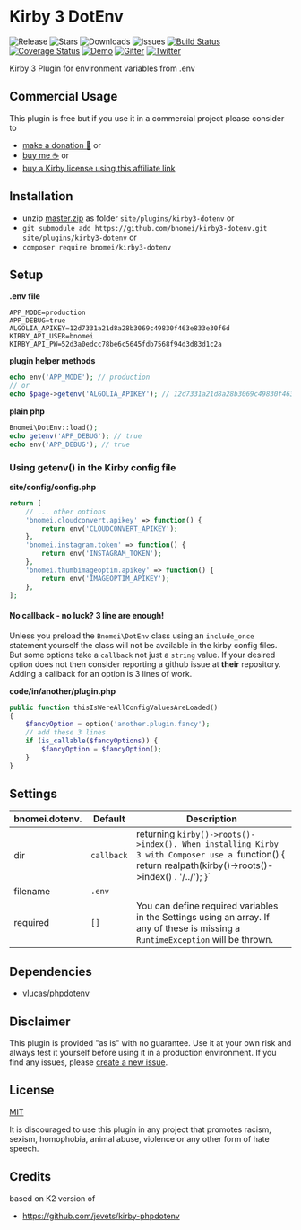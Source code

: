 # Kirby 3 DotEnv

![Release](https://flat.badgen.net/packagist/v/bnomei/kirby3-dotenv?color=ae81ff)
![Stars](https://flat.badgen.net/packagist/ghs/bnomei/kirby3-dotenv?color=272822)
![Downloads](https://flat.badgen.net/packagist/dt/bnomei/kirby3-dotenv?color=272822)
![Issues](https://flat.badgen.net/packagist/ghi/bnomei/kirby3-dotenv?color=e6db74)
[![Build Status](https://flat.badgen.net/travis/bnomei/kirby3-dotenv)](https://travis-ci.com/bnomei/kirby3-dotenv)
[![Coverage Status](https://flat.badgen.net/coveralls/c/github/bnomei/kirby3-dotenv)](https://coveralls.io/github/bnomei/kirby3-dotenv) 
[![Demo](https://flat.badgen.net/badge/website/examples?color=f92672)](https://kirby3-plugins.bnomei.com/autoid) 
[![Gitter](https://flat.badgen.net/badge/gitter/chat?color=982ab3)](https://gitter.im/bnomei-kirby-3-plugins/community) 
[![Twitter](https://flat.badgen.net/badge/twitter/bnomei?color=66d9ef)](https://twitter.com/bnomei)

Kirby 3 Plugin for environment variables from .env

## Commercial Usage

This plugin is free but if you use it in a commercial project please consider to
- [make a donation 🍻](https://www.paypal.me/bnomei/1) or
- [buy me ☕](https://buymeacoff.ee/bnomei) or
- [buy a Kirby license using this affiliate link](https://a.paddle.com/v2/click/1129/35731?link=1170)

## Installation

- unzip [master.zip](https://github.com/bnomei/kirby3-dotenv/archive/master.zip) as folder `site/plugins/kirby3-dotenv` or
- `git submodule add https://github.com/bnomei/kirby3-dotenv.git site/plugins/kirby3-dotenv` or
- `composer require bnomei/kirby3-dotenv`

## Setup

**.env file**
```
APP_MODE=production
APP_DEBUG=true
ALGOLIA_APIKEY=12d7331a21d8a28b3069c49830f463e833e30f6d
KIRBY_API_USER=bnomei
KIRBY_API_PW=52d3a0edcc78be6c5645fdb7568f94d3d83d1c2a
```

**plugin helper methods**
```php
echo env('APP_MODE'); // production
// or
echo $page->getenv('ALGOLIA_APIKEY'); // 12d7331a21d8a28b3069c49830f463e833e30f6d
```

**plain php**
```php
Bnomei\DotEnv::load();
echo getenv('APP_DEBUG'); // true
echo env('APP_DEBUG'); // true
```

### Using getenv() in the Kirby config file

**site/config/config.php**
```php
return [
    // ... other options
    'bnomei.cloudconvert.apikey' => function() { 
        return env('CLOUDCONVERT_APIKEY'); 
    },
    'bnomei.instagram.token' => function() { 
        return env('INSTAGRAM_TOKEN'); 
    },
    'bnomei.thumbimageoptim.apikey' => function() { 
        return env('IMAGEOPTIM_APIKEY'); 
    },
];
```

#### No callback - no luck? 3 line are enough!
Unless you preload the `Bnomei\DotEnv` class using an `include_once` statement yourself the class will not be available in the kirby config files. But some options take a `callback` not just a `string` value. If your desired option does not then consider reporting a github issue at **their** repository. Adding a callback for an option is 3 lines of work.

**code/in/another/plugin.php**
```php
public function thisIsWereAllConfigValuesAreLoaded()
{
    $fancyOption = option('another.plugin.fancy');
    // add these 3 lines
    if (is_callable($fancyOptions)) {
        $fancyOption = $fancyOption();
    }
}
```


## Settings

| bnomei.dotenv.            | Default        | Description               |            
|---------------------------|----------------|---------------------------|
| dir | `callback` | returning `kirby()->roots()->index(). When installing Kirby 3 with Composer use a `function() { return realpath(kirby()->roots()->index() . '/../'); }` | 
| filename | `.env` | |
| required | `[]` | You can define required variables in the Settings using an array. If any of these is missing a `RuntimeException` will be thrown. |

## Dependencies

- [vlucas/phpdotenv](https://github.com/vlucas/phpdotenv)

## Disclaimer

This plugin is provided "as is" with no guarantee. Use it at your own risk and always test it yourself before using it in a production environment. If you find any issues, please [create a new issue](https://github.com/bnomei/kirby3-dotenv/issues/new).

## License

[MIT](https://opensource.org/licenses/MIT)

It is discouraged to use this plugin in any project that promotes racism, sexism, homophobia, animal abuse, violence or any other form of hate speech.

## Credits

based on K2 version of
- https://github.com/jevets/kirby-phpdotenv
